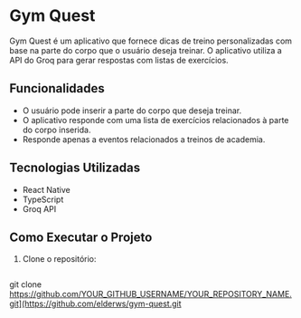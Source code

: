 # Gym Quest

Gym Quest é um aplicativo que fornece dicas de treino personalizadas com base na parte do corpo que o usuário deseja treinar. O aplicativo utiliza a API do Groq para gerar respostas com listas de exercícios.

## Funcionalidades

- O usuário pode inserir a parte do corpo que deseja treinar.
- O aplicativo responde com uma lista de exercícios relacionados à parte do corpo inserida.
- Responde apenas a eventos relacionados a treinos de academia.

## Tecnologias Utilizadas

- React Native
- TypeScript
- Groq API

## Como Executar o Projeto

1. Clone o repositório:

   ```sh
  git clone https://github.com/YOUR_GITHUB_USERNAME/YOUR_REPOSITORY_NAME.git](https://github.com/elderws/gym-quest.git
